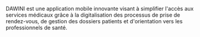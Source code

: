 DAWINI est une application mobile innovante visant à simplifier l'accès aux services médicaux grâce à la digitalisation des processus de prise de rendez-vous, de gestion des dossiers patients et d'orientation vers les professionnels de santé.
